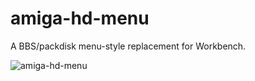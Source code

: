 # amiga-hd-menu
A BBS/packdisk menu-style replacement for Workbench.

![amiga-hd-menu](https://github.com/cliffordcarnmo/amiga-hd-menu/blob/master/screenshot.jpg)
